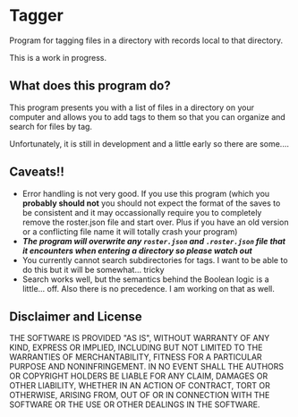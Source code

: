 # Tagger

Program for tagging files in a directory with records local to that directory.

This is a work in progress.

## What does this program do?

This program presents you with a list of files in a directory on your computer and allows you to add tags to them so that you can organize and
search for files by tag.

Unfortunately, it is still in development and a little early so there are some....

## Caveats!!
-  Error handling is not very good. If you use this program (which you **probably should not** you should not expect the format of the saves to be consistent and it may occassionally require you to completely remove the roster.json file and start over. Plus if you have an old version or a conflicting file name it will totally crash your program)
-  ***The program will overwrite any `roster.json` and `.roster.json` file that it encounters when entering a directory so please watch out***
-  You currently cannot search subdirectories for tags. I want to be able to do this but it will be somewhat... tricky
-  Search works well, but the semantics behind the Boolean logic is a little... off. Also there is no precedence. I am working on that as well.

## Disclaimer and License

THE SOFTWARE IS PROVIDED "AS IS", WITHOUT WARRANTY OF ANY KIND, EXPRESS OR IMPLIED, INCLUDING BUT NOT LIMITED TO THE WARRANTIES OF MERCHANTABILITY, FITNESS FOR A PARTICULAR PURPOSE AND NONINFRINGEMENT. IN NO EVENT SHALL THE AUTHORS OR COPYRIGHT HOLDERS BE LIABLE FOR ANY CLAIM, DAMAGES OR OTHER LIABILITY, WHETHER IN AN ACTION OF CONTRACT, TORT OR OTHERWISE, ARISING FROM, OUT OF OR IN CONNECTION WITH THE SOFTWARE OR THE USE OR OTHER DEALINGS IN THE SOFTWARE.
